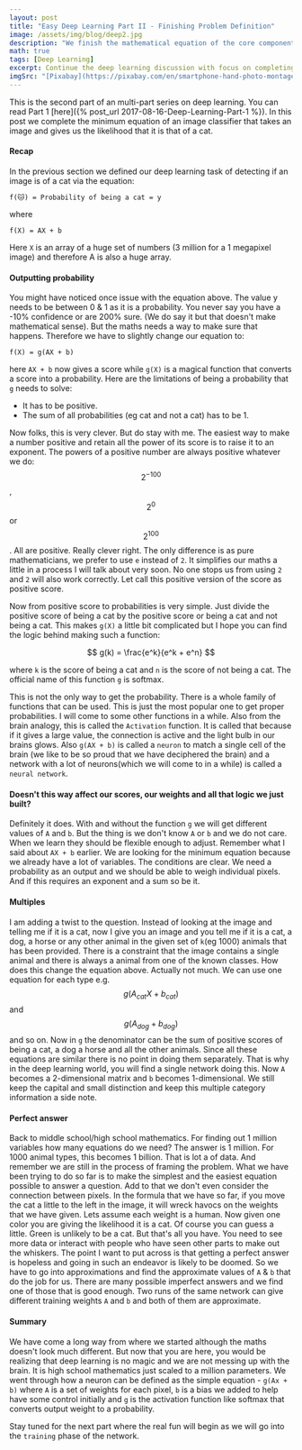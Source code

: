 ```yaml
---
layout: post
title: "Easy Deep Learning Part II - Finishing Problem Definition"
image: /assets/img/blog/deep2.jpg
description: "We finish the mathematical equation of the core component of the deep learning network, realizing the extent of the problem and its solutions."
math: true
tags: [Deep Learning]
excerpt: Continue the deep learning discussion with focus on completing the intuition.
imgSrc: "[Pixabay](https://pixabay.com/en/smartphone-hand-photo-montage-faces-1445489/)"
---
```


This is the second part of an multi-part series on deep learning. You can read Part 1 [here]({% post_url 2017-08-16-Deep-Learning-Part-1 %}). In this post we complete the minimum equation of an image classifier that takes an image and gives us the likelihood that it is that of a cat.

#### Recap
In the previous section we defined our deep learning task of detecting if an image is of a cat via the equation:

```
f(🐱) = Probability of being a cat = y
```
where

```
f(X) = AX + b
```

Here `X` is an array of a huge set of numbers (3 million for a 1 megapixel image) and therefore A is also a huge array.

#### Outputting probability
You might have noticed once issue with the equation above. The value y needs to be between 0 & 1 as it is a probability. You never say you have a -10% confidence or are 200% sure. (We do say it but that doesn't make mathematical sense). But the maths needs a way to make sure that happens. Therefore we have to slightly change our equation to:

```
f(X) = g(AX + b)
```

here `AX + b` now gives a score while `g(X)` is a magical function that converts a score into a probability. Here are the limitations of being a probability that `g` needs to solve:
* It has to be positive.
* The sum of all probabilities (eg cat and not a cat) has to be 1.

Now folks, this is very clever. But do stay with me. The easiest way to make a number positive and retain all the power of its score is to raise it to an exponent. The powers of a positive number are always positive whatever we do: $$2^{-100}$$, $$2^0$$ or $$2^{100}$$. All are positive. Really clever right. The only difference is as pure mathematicians, we prefer to use `e` instead of `2`. It simplifies our maths a little in a process I will talk about very soon. No one stops us from using `2` and `2` will also work correctly. Let call this positive version of the score as positive score.

Now from positive score to probabilities is very simple. Just divide the positive score of being a cat by the positive score or being a cat and not being a cat. This makes `g(X)` a little bit complicated but I hope you can find the logic behind making such a function:

$$
g(k) = \frac{e^k}{e^k + e^n}
$$

where `k` is the score of being a cat and `n` is the score of not being a cat. The official name of this function `g` is softmax.

This is not the only way to get the probability. There is a whole family of functions that can be used. This is just the most popular one to get proper probabilities. I will come to some other functions in a while. Also from the brain analogy, this is called the `Activation` function. It is called that because if it gives a large value, the connection is active and the light bulb in our brains glows. Also `g(AX + b)` is called a `neuron` to match a single cell of the brain (we like to be so proud that we have deciphered the brain) and a network with a lot of neurons(which we will come to in a while) is called a `neural network`.

#### Doesn't this way affect our scores, our weights and all that logic we just built?
Definitely it does. With and without the function `g` we will get different values of `A` and `b`. But the thing is we don't know `A` or `b` and we do not care. When we learn they should be flexible enough to adjust. Remember what I said about `AX + b` earlier. We are looking for the minimum equation because we already have a lot of variables. The conditions are clear. We need a probability as an output and we should be able to weigh individual pixels. And if this requires an exponent and a sum so be it.

#### Multiples
I am adding a twist to the question. Instead of looking at the image and telling me if it is a cat, now I give you an image and you tell me if it is a cat, a dog, a horse or any other animal in the given set of `k`(eg 1000) animals that has been provided. There is a constraint that the image contains a single animal and there is always a animal from one of the known classes. How does this change the equation above. Actually not much. We can use one equation for each type e.g. $$g(A_{cat}X + b_{cat})$$ and $$g(A_{dog} + b_{dog})$$ and so on. Now in `g` the denominator can be the sum of positive scores of being a cat, a dog a horse and all the other animals. Since all these equations are similar there is no point in doing them separately. That is why in the deep learning world, you will find a single network doing this. Now `A` becomes a 2-dimensional matrix and `b` becomes 1-dimensional. We still keep the capital and small distinction and keep this multiple category information a side note.

#### Perfect answer
Back to middle school/high school mathematics. For finding out 1 million variables how many equations do we need? The answer is 1 million. For 1000 animal types, this becomes 1 billion. That is lot a of data. And remember we are still in the process of framing the problem. What we have been trying to do so far is to make the simplest and the easiest equation possible to answer a question. Add to that we don't even consider the connection between pixels. In the formula that we have so far, if you move the cat a little to the left in the image, it will wreck havocs on the weights that we have given. Lets assume each weight is a human. Now given one color you are giving the likelihood it is a cat. Of course you can guess a little. Green is unlikely to be a cat. But that's all you have. You need to see more data or interact with people who have seen other parts to make out the whiskers.
The point I want to put across is that getting a perfect answer is hopeless and going in such an endeavor is likely to be doomed. So we have to go into approximations and find the approximate values of `A` & `b` that do the job for us. There are many possible imperfect answers and we find one of those that is good enough. Two runs of the same network can give different training weights `A` and `b` and both of them are approximate.

#### Summary
We have come a long way from where we started although the maths doesn't look much different. But now that you are here, you would be realizing that deep learning is no magic and we are not messing up with the brain. It is high school mathematics just scaled to a million parameters. We went through how a neuron can be defined as the simple equation - `g(Ax + b)` where `A` is a set of weights for each pixel, `b` is a bias we added to help have some control initially and `g` is the activation function like softmax that converts output weight to a probability.

Stay tuned for the next part where the real fun will begin as we will go into the `training` phase of the network.
